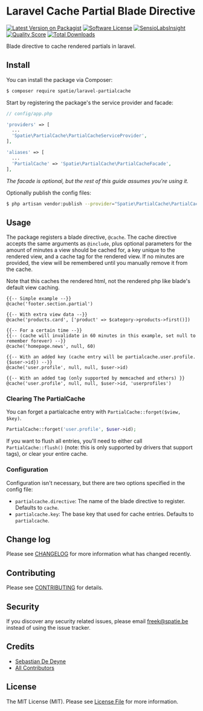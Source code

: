 # Laravel Cache Partial Blade Directive

[![Latest Version on Packagist](https://img.shields.io/packagist/v/spatie/laravel-partialcache.svg?style=flat-square)](https://packagist.org/packages/spatie/laravel-partialcache)
[![Software License](https://img.shields.io/badge/license-MIT-brightgreen.svg?style=flat-square)](LICENSE.md)
[![SensioLabsInsight](https://img.shields.io/sensiolabs/i/a6720e85-6e6d-4f1e-aeb5-2933c3fc8603.svg?style=flat-square)](https://insight.sensiolabs.com/projects/a6720e85-6e6d-4f1e-aeb5-2933c3fc8603)
[![Quality Score](https://img.shields.io/scrutinizer/g/spatie/laravel-partialcache.svg?style=flat-square)](https://scrutinizer-ci.com/g/spatie/laravel-partialcache)
[![Total Downloads](https://img.shields.io/packagist/dt/spatie/laravel-partialcache.svg?style=flat-square)](https://packagist.org/packages/spatie/laravel-partialcache)

Blade directive to cache rendered partials in laravel.

## Install

You can install the package via Composer:

```bash
$ composer require spatie/laravel-partialcache
```

Start by registering the package's the service provider and facade:

```php
// config/app.php

'providers' => [
  ...
  'Spatie\PartialCache\PartialCacheServiceProvider',
],

'aliases' => [
  ...
  'PartialCache' => 'Spatie\PartialCache\PartialCacheFacade',
],
```

*The facade is optional, but the rest of this guide assumes you're using it.*

Optionally publish the config files:

```bash
$ php artisan vendor:publish --provider="Spatie\PartialCache\PartialCacheServiceProvider"
```

## Usage

The package registers a blade directive, `@cache`. The cache directive accepts the same arguments as `@include`, plus optional parameters for the amount of minutes a view should be cached for, a key unique to the rendered view, and a cache tag for the rendered view. If no minutes are provided, the view will be remembered until you manually remove it from the cache.

Note that this caches the rendered html, not the rendered php like blade's default view caching.

```
{{-- Simple example --}}
@cache('footer.section.partial')

{{-- With extra view data --}}
@cache('products.card', ['product' => $category->products->first()])

{{-- For a certain time --}}
{{-- (cache will invalidate in 60 minutes in this example, set null to remember forever) --}}
@cache('homepage.news', null, 60)

{{-- With an added key (cache entry will be partialcache.user.profile.{$user->id}) --}}
@cache('user.profile', null, null, $user->id)

{{-- With an added tag (only supported by memcached and others) }}
@cache('user.profile', null, null, $user->id, 'userprofiles')
```

### Clearing The PartialCache

You can forget a partialcache entry with `PartialCache::forget($view, $key)`. 

```php
PartialCache::forget('user.profile', $user->id);
```

If you want to flush all entries, you'll need to either call `PartialCache::flush()` (note: this is only supported by drivers that support tags), or clear your entire cache.

### Configuration

Configuration isn't necessary, but there are two options specified in the config file:

- `partialcache.directive`: The name of the blade directive to register. Defaults to `cache`.
- `partialcache.key`: The base key that used for cache entries. Defaults to `partialcache`.

## Change log

Please see [CHANGELOG](CHANGELOG.md) for more information what has changed recently.

## Contributing

Please see [CONTRIBUTING](CONTRIBUTING.md) for details.

## Security

If you discover any security related issues, please email freek@spatie.be instead of using the issue tracker.

## Credits

- [Sebastian De Deyne](https://github.com/sebastiandedeyne)
- [All Contributors](../../contributors)

## License

The MIT License (MIT). Please see [License File](LICENSE.md) for more information.
